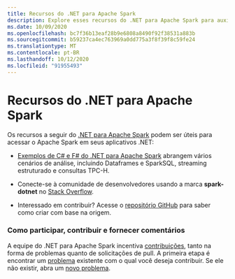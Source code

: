```yaml
---
title: Recursos do .NET para Apache Spark
description: Explore esses recursos do .NET para Apache Spark para auxiliar na criação e na integração de soluções de ciência de dados personalizadas em seus aplicativos .NET.
ms.date: 10/09/2020
ms.openlocfilehash: bc7f36b13eaf28b9e6808a8490f92f38531a883b
ms.sourcegitcommit: b59237ca4ec763969a0dd775a3f8f39f8c59fe24
ms.translationtype: MT
ms.contentlocale: pt-BR
ms.lasthandoff: 10/12/2020
ms.locfileid: "91955493"
---
```

# <a name="net-for-apache-spark-resources"></a>Recursos do .NET para Apache Spark

Os recursos a seguir do [.NET para Apache Spark](../index.yml) podem ser úteis para acessar o Apache Spark em seus aplicativos .NET:

* [Exemplos de C# e F# do .NET para Apache Spark](https://github.com/dotnet/spark#samples) abrangem vários cenários de análise, incluindo Dataframes e SparkSQL, streaming estruturado e consultas TPC-H.

* Conecte-se à comunidade de desenvolvedores usando a marca **spark-dotnet** no [Stack Overflow](https://stackoverflow.com/questions/tagged/spark-dotnet).

* Interessado em contribuir? Acesse o [repositório GitHub](https://github.com/dotnet/spark) para saber como criar com base na origem.

### <a name="how-to-engage-contribute-and-provide-feedback"></a>Como participar, contribuir e fornecer comentários

A equipe do .NET para Apache Spark incentiva [contribuições](https://github.com/dotnet/spark/blob/master/docs/contributing.md), tanto na forma de problemas quanto de solicitações de pull. A primeira etapa é encontrar um [problema](https://github.com/dotnet/spark/issues) existente com o qual você deseja contribuir. Se ele não existir, abra um [novo problema](https://github.com/dotnet/spark/issues?utf8=%E2%9C%93&q=is%3Aissue+is%3Aopen+).

